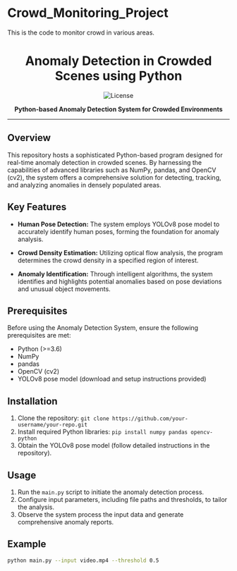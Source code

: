 # Crowd_Monitoring_Project
This is the code to monitor crowd in various areas.



<h1 align="center">Anomaly Detection in Crowded Scenes using Python</h1>

<p align="center">
  <img src="[https://img.shields.io/badge/license-MIT-blue.svg](https://designlooter.com/images/python-svg-1.png)" alt="License">
</p>

<p align="center">
  <strong>Python-based Anomaly Detection System for Crowded Environments</strong>
</p>

---

## Overview

This repository hosts a sophisticated Python-based program designed for real-time anomaly detection in crowded scenes. By harnessing the capabilities of advanced libraries such as NumPy, pandas, and OpenCV (cv2), the system offers a comprehensive solution for detecting, tracking, and analyzing anomalies in densely populated areas.

## Key Features

- **Human Pose Detection:** The system employs YOLOv8 pose model to accurately identify human poses, forming the foundation for anomaly analysis.
  
- **Crowd Density Estimation:** Utilizing optical flow analysis, the program determines the crowd density in a specified region of interest.

- **Anomaly Identification:** Through intelligent algorithms, the system identifies and highlights potential anomalies based on pose deviations and unusual object movements.

## Prerequisites

Before using the Anomaly Detection System, ensure the following prerequisites are met:

- Python (>=3.6)
- NumPy
- pandas
- OpenCV (cv2)
- YOLOv8 pose model (download and setup instructions provided)

## Installation

1. Clone the repository: `git clone https://github.com/your-username/your-repo.git`
2. Install required Python libraries: `pip install numpy pandas opencv-python`
3. Obtain the YOLOv8 pose model (follow detailed instructions in the repository).

## Usage

1. Run the `main.py` script to initiate the anomaly detection process.
2. Configure input parameters, including file paths and thresholds, to tailor the analysis.
3. Observe the system process the input data and generate comprehensive anomaly reports.

## Example

```bash
python main.py --input video.mp4 --threshold 0.5

